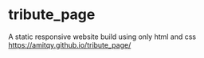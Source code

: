 # tribute_page
A static responsive website build using only html and css
https://amitqy.github.io/tribute_page/

